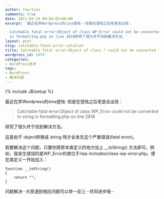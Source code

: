 ```yaml
---
author: Yourtion
comments: true
date: 2011-03-24 00:04:02+00:00
excerpt: '最近在弄Wordpress的sina登陆··但是在登陆之后老是会出现：

  Catchable fatal error:Object of class WP_Error could not be converted to string
  in formatting.php on line 2818研究了很久终于找到解决方法。'
layout: post
slug: catchable-fatal-error-solution
title: Catchable fatal error:Object of class * could not be converted to string解决方法
wordpress_id: 1979
categories:
- WordPress技术
tags:
- WordPress
- 解决问题
---
```

{% include JB/setup %}

最近在弄Wordpress的sina登陆··但是在登陆之后老是会出现：


<blockquote>Catchable fatal error:Object of class WP_Error could not be converted to string in formatting.php on line 2818</blockquote>


研究了很久终于找到解决方法。

这是由于 object转换成 string 時才会发生这个严重错误(fatal error)。

若要解决这个问题，只要你將原本类定义的地方加上 __toString() 方法即可。例如，我发生错误的是WP_Error的类位于/wp-includes/class-wp-error.php。便在类定义一开始加入：

```
function __toString()
{
    return "";
}
```

问题解决···大家遇到相应问题可以举一反三···共同进步哦···
